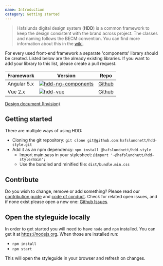 ```yaml
---
name: Introduction
category: Getting started
---
```


> Hafslunds digital design system (**HDD**) is a common framework to keep the design consistent with the brand across project. The classes and naming follows the BECM convention. You can find more information about this in the [wiki](https://github.com/hafslundnett/hdd-style/wiki/Naming-guidelines).

For every used front-end framework a separate 'components' library should be created. Listed below are the already existing libraries. If you want to add your library to this list, please create a pull request.

| Framework     | Version       | Repo          |
| ------------- | ------------- | ------------- |
| Angular 5.x | [![hdd-ng-components](https://img.shields.io/npm/v/@hafslundnett/hdd-ng-components.svg)](https://www.npmjs.com/package/@hafslundnett/hdd-ng-components)  | [Github](https://www.npmjs.com/package/@hafslundnett/hdd-ng-components) |
| Vue 2.x | [![hdd-vue](https://img.shields.io/npm/v/@hafslundnett/hdd-vue.svg)](https://www.npmjs.com/package/@hafslundnett/hdd-vue) | [Github](https://www.npmjs.com/package/@hafslundnett/hdd-vue) | 

[Design document (Invision)](https://computas.invisionapp.com/share/NFISX8VGZ5Q#)

## Getting started

There are multiple ways of using HDD:
* Cloning the git repository: `git clone git@github.com:hafslundnett/hdd-style.git`
* Add it as an npm dependency: `npm install @hafslundnett/hdd-style`
  * Import main.sass in your stylesheet: `@import '~@hafslundnett/hdd-style/main';`
  * Use the bundled and minified file: `dist/bundle.min.css`


## Contribute
Do you wish to change, remove or add something? Please read our [contribution guide](./CONTRIBUTING.md) and [code of conduct](./CODE_OF_CONDUCT.md). Check for related open issues, and if none exist please open a new one: [Github Issues](https://github.com/hafslundnett/hdd-style/issues/new).

## Open the styleguide locally

In order to get started you will need to have `node` and `npm` installed. You can get it at https://nodejs.org. When those are installed run:

* `npm install`
* `npm start`

This will open the styleguide in your browser and refresh on changes.